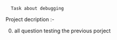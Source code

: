       Task about debugging
 
  Project decription :-
 
0.  all question testing the previous porject 
